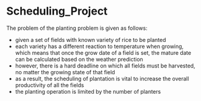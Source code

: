 # Scheduling_Project

The problem of the planting problem is given as follows:
  - given a set of fields with known variety of rice to be planted
  - each variety has a different reaction to temperature when growing, which
  means that once the grow date of a field is set, the mature date can be
  calculated based on the weather prediction
  - however, there is a hard deadline on which all fields must be harvested, no
  matter the growing state of that field
  - as a result, the scheduling of plantation is vital to increase the overall
  productivity of all the fields
  - the planting operation is limited by the number of planters
